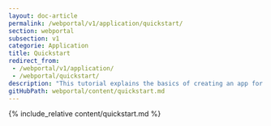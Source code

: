 ```yaml
---
layout: doc-article
permalink: /webportal/v1/application/quickstart/
section: webportal
subsection: v1
categorie: Application
title: Quickstart
redirect_from:
 - /webportal/v1/application/
 - /webportal/quickstart/
description: "This tutorial explains the basics of creating an app for Webportal v1 and using this API features."
gitHubPath: webportal/content/quickstart.md
---
```


{% include_relative content/quickstart.md %}
